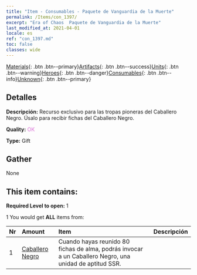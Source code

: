 ```yaml
---
title: "Item - Consumables - Paquete de Vanguardia de la Muerte"
permalink: /Items/con_1397/
excerpt: "Era of Chaos  Paquete de Vanguardia de la Muerte"
last_modified_at: 2021-04-01
locale: es
ref: "con_1397.md"
toc: false
classes: wide
---
```

 [Materials](/es/Items/){: .btn .btn--primary}[Artifacts](/es/Items/Artifacts/){: .btn .btn--success}[Units](/es/Items/Units/){: .btn .btn--warning}[Heroes](/es/Items/Heroes/){: .btn .btn--danger}[Consumables](/es/Items/Consumables/){: .btn .btn--info}[Unknown](/es/Items/Unknown/){: .btn .btn--primary}

## Detalles
 **Descripción:** Recurso exclusivo para las tropas pioneras del Caballero Negro. Úsalo para recibir fichas del Caballero Negro.

 **Quality:** <span style="color: #DA70D6">OK</span>

 **Type:** Gift

## Gather

  None

## This item contains:

 **Required Level to open:** 1

 1 You would get **ALL** items  from:

  | Nr | Amount |     Item    | Descripción |
  |:---|:-------|:------------|:-----------:|
  | 1 | [Caballero Negro](/es/Items/unt_213/) | Cuando hayas reunido 80 fichas de alma, podrás invocar a un Caballero Negro, una unidad de aptitud SSR. | 
